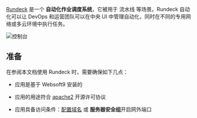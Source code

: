 [Rundeck](https://www.rundeck.com) 是一个 **自动化作业调度系统**，它被用于 流水线  等场景。Rundeck 自动化可以让 DevOps 和运营团队可以在中央 UI 中管理自动化，同时在不同的专用网络或多云环境中执行任务。


![控制台](https://libs.websoft9.com/Websoft9/DocsPicture/zh/rundeck/rundeck-gui-websoft9.webp)


## 准备

在参阅本文档使用 Rundeck 时，需要确保如下几点：

- 应用是基于 Websoft9 安装的

- 应用的用途符合 [apache2](https://opensource.org/licenses/Apache-2.0) 开源许可协议

- 应用具备访问条件：[配置域名](./guide/appsetdomain) 或 **服务器安全组**开启网外端口